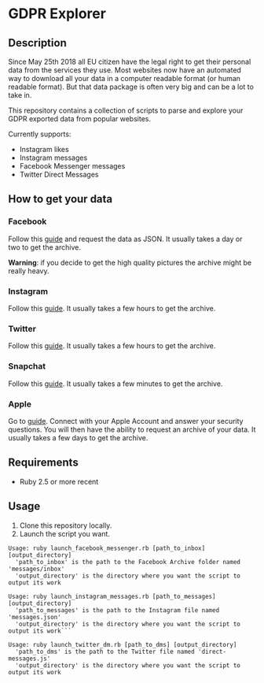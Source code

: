 # GDPR Explorer

## Description

Since May 25th 2018 all EU citizen have the legal right to get their personal data from the services they use. Most websites now have an automated way to download all your data in a computer readable format (or human readable format). But that data package is often very big and can be a lot to take in.

This repository contains a collection of scripts to parse and explore your GDPR exported data from popular websites.

Currently supports:
- Instagram likes
- Instagram messages
- Facebook Messenger messages
- Twitter Direct Messages

## How to get your data

### Facebook

Follow this [guide](https://www.facebook.com/help/1701730696756992?helpref=hc_global_nav) and request the data as JSON. It usually takes a day or two to get the archive.

**Warning**: if you decide to get the high quality pictures the archive might be really heavy.

### Instagram

Follow this [guide](https://help.instagram.com/181231772500920). It usually takes a few hours to get the archive.

### Twitter

Follow this [guide](https://help.twitter.com/en/managing-your-account/accessing-your-twitter-data). It usually takes a few hours to get the archive.

### Snapchat

Follow this [guide](https://support.snapchat.com/en-US/a/download-my-data).
It usually takes a few minutes to get the archive.

### Apple

Go to [guide](https://privacy.apple.com/). Connect with your Apple Account and answer your security questions. You will then have the ability to request an archive of your data. It usually takes a few days to get the archive.

## Requirements

* Ruby 2.5 or more recent

## Usage

1. Clone this repository locally.
2. Launch the script you want.

```
Usage: ruby launch_facebook_messenger.rb [path_to_inbox] [output_directory]
  'path_to_inbox' is the path to the Facebook Archive folder named 'messages/inbox'
  'output_directory' is the directory where you want the script to output its work
```

```
Usage: ruby launch_instagram_messages.rb [path_to_messages] [output_directory]
  'path_to_messages' is the path to the Instagram file named 'messages.json'
  'output_directory' is the directory where you want the script to output its work```
```

```
Usage: ruby launch_twitter_dm.rb [path_to_dms] [output_directory]
  'path_to_dms' is the path to the Twitter file named 'direct-messages.js'
  'output_directory' is the directory where you want the script to output its work
```
